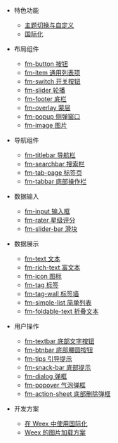 - 特色功能
  - [主题切换与自定义](guide/theme)
  - [国际化](guide/i18n)

- 布局组件
  - [fm-button 按钮](packages/fm-button/)
  - [fm-item 通用列表项](packages/fm-item/)
  - [fm-switch 开关按钮](packages/fm-switch/)
  - [fm-slider 轮播](packages/fm-slider/)
  - [fm-footer 底栏](packages/fm-footer/)
  - [fm-overlay 蒙层](packages/fm-overlay/)
  - [fm-popup 侧弹窗口](packages/fm-popup/)
  - [fm-image 图片](packages/fm-image/)
  
- 导航组件
  - [fm-titlebar 导航栏](packages/fm-titlebar/)
  - [fm-searchbar 搜索栏](packages/fm-searchbar/)
  - [fm-tab-page 标签页](packages/fm-tab-page/)
  - [fm-tabbar 底部操作栏](packages/fm-tabbar/)

- 数据输入
  - [fm-input 输入框](packages/fm-input/)
  - [fm-rater 星级评分](packages/fm-rater/)
  - [fm-slider-bar 滑块](packages/fm-slider-bar/)

- 数据展示
  - [fm-text 文本](packages/fm-text/)
  - [fm-rich-text 富文本](packages/fm-rich-text/)
  - [fm-icon 图标](packages/fm-icon/)
  - [fm-tag 标签](packages/fm-tag/)
  - [fm-tag-wall 标签墙](packages/fm-tag-wall/)
  - [fm-simple-list 简单列表](packages/fm-simple-list/)
  - [fm-foldable-text 折叠文本](packages/fm-foldable-text/)

- 用户操作
  - [fm-textbar 底部文字按钮](packages/fm-textbar/)
  - [fm-btnbar 底部腰圆按钮](packages/fm-btnbar/)
  - [fm-tips 引导提示](packages/fm-tips/)
  - [fm-snack-bar 底部提示](packages/fm-snack-bar/)
  - [fm-dialog 弹框](packages/fm-dialog/)
  - [fm-popover 气泡弹框](packages/fm-popover/)
  - [fm-action-sheet 底部删除弹框](packages/fm-action-sheet/)

- 开发方案
  - [在 Weex 中使用国际化](http://yanjiie.me/2018/%E5%9C%A8-Weex-%E4%B8%AD%E4%BD%BF%E7%94%A8%E5%9B%BD%E9%99%85%E5%8C%96/)
  - [Weex 的图片加载方案](http://yanjiie.me/2017/Weex-%E7%9A%84%E5%9B%BE%E7%89%87%E5%8A%A0%E8%BD%BD%E6%96%B9%E6%A1%88/)
